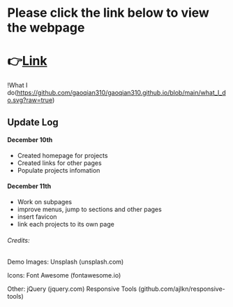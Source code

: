 # Please click the link below to view the webpage

# 👉[Link](http://gaoqian310.github.io)


!What I do(https://github.com/gaoqian310/gaoqian310.github.io/blob/main/what_I_do.svg?raw=true)

## Update Log

#### December 10th

- Created homepage for projects
- Created links for other pages
- Populate projects infomation

#### December 11th

- Work on subpages
- improve menus, jump to sections and other pages
- insert favicon
- link each projects to its own page



###### Credits:
Demo Images: 
Unsplash (unsplash.com)

Icons: 
Font Awesome (fontawesome.io) 

Other: 
jQuery (jquery.com) 
Responsive Tools (github.com/ajlkn/responsive-tools)
